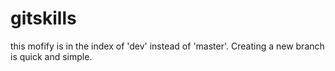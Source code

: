 # gitskills
this mofify is in the index of 'dev' instead of 'master'.
Creating a new branch is quick and simple.
